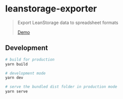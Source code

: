 # leanstorage-exporter

> Export LeanStorage data to spreadsheet formats
> 
> [Demo](https://royl-design.github.io/leanstorage-exporter/)

## Development

```bash
# build for production
yarn build

# development mode
yarn dev

# serve the bundled dist folder in production mode
yarn serve
```
